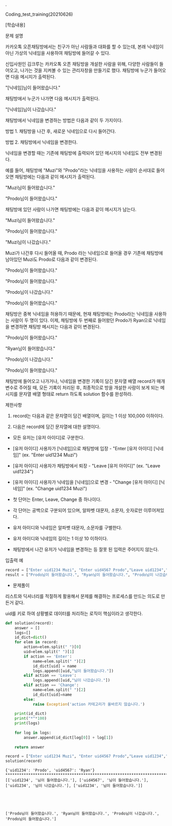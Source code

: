 .

Coding_test_training(20210626)

[학습내용]

문제 설명

카카오톡 오픈채팅방에서는 친구가 아닌 사람들과 대화를 할 수 있는데, 본래 닉네임이 아닌 가상의 닉네임을 사용하여 채팅방에 들어갈 수 있다.

신입사원인 김크루는 카카오톡 오픈 채팅방을 개설한 사람을 위해, 다양한 사람들이 들어오고, 나가는 것을 지켜볼 수 있는 관리자창을 만들기로 했다. 채팅방에 누군가 들어오면 다음 메시지가 출력된다.

"[닉네임]님이 들어왔습니다."

채팅방에서 누군가 나가면 다음 메시지가 출력된다.

"[닉네임]님이 나갔습니다."

채팅방에서 닉네임을 변경하는 방법은 다음과 같이 두 가지이다.

방법 1. 채팅방을 나간 후, 새로운 닉네임으로 다시 들어간다.

방법 2. 채팅방에서 닉네임을 변경한다.

닉네임을 변경할 때는 기존에 채팅방에 출력되어 있던 메시지의 닉네임도 전부 변경된다.

예를 들어, 채팅방에 "Muzi"와 "Prodo"라는 닉네임을 사용하는 사람이 순서대로 들어오면 채팅방에는 다음과 같이 메시지가 출력된다.

"Muzi님이 들어왔습니다."

"Prodo님이 들어왔습니다."

채팅방에 있던 사람이 나가면 채팅방에는 다음과 같이 메시지가 남는다.

"Muzi님이 들어왔습니다."

"Prodo님이 들어왔습니다."

"Muzi님이 나갔습니다."

Muzi가 나간후 다시 들어올 때, Prodo 라는 닉네임으로 들어올 경우 기존에 채팅방에 남아있던 Muzi도 Prodo로 다음과 같이 변경된다.

"Prodo님이 들어왔습니다."

"Prodo님이 들어왔습니다."

"Prodo님이 나갔습니다."

"Prodo님이 들어왔습니다."

채팅방은 중복 닉네임을 허용하기 때문에, 현재 채팅방에는 Prodo라는 닉네임을 사용하는 사람이 두 명이 있다. 이제, 채팅방에 두 번째로 들어왔던 Prodo가 Ryan으로 닉네임을 변경하면 채팅방 메시지는 다음과 같이 변경된다.

"Prodo님이 들어왔습니다."

"Ryan님이 들어왔습니다."

"Prodo님이 나갔습니다."

"Prodo님이 들어왔습니다."

채팅방에 들어오고 나가거나, 닉네임을 변경한 기록이 담긴 문자열 배열 record가 매개변수로 주어질 때, 모든 기록이 처리된 후, 최종적으로 방을 개설한 사람이 보게 되는 메시지를 문자열 배열 형태로 return 하도록 solution 함수를 완성하라.

제한사항

1) record는 다음과 같은 문자열이 담긴 배열이며, 길이는 1 이상 100,000 이하이다.

2) 다음은 record에 담긴 문자열에 대한 설명이다.


- 모든 유저는 [유저 아이디]로 구분한다.


- [유저 아이디] 사용자가 [닉네임]으로 채팅방에 입장 - "Enter [유저 아이디] [닉네임]" (ex. "Enter uid1234 Muzi")


- [유저 아이디] 사용자가 채팅방에서 퇴장 - "Leave [유저 아이디]" (ex. "Leave uid1234")


- [유저 아이디] 사용자가 닉네임을 [닉네임]으로 변경 - "Change [유저 아이디] [닉네임]" (ex. "Change uid1234 Muzi")


- 첫 단어는 Enter, Leave, Change 중 하나이다.


- 각 단어는 공백으로 구분되어 있으며, 알파벳 대문자, 소문자, 숫자로만 이루어져있다.


- 유저 아이디와 닉네임은 알파벳 대문자, 소문자를 구별한다.


- 유저 아이디와 닉네임의 길이는 1 이상 10 이하이다.


- 채팅방에서 나간 유저가 닉네임을 변경하는 등 잘못 된 입력은 주어지지 않는다.

입출력 예


```python
record = ["Enter uid1234 Muzi", "Enter uid4567 Prodo","Leave uid1234","Enter uid1234 Prodo","Change uid4567 Ryan"]
result = ["Prodo님이 들어왔습니다.", "Ryan님이 들어왔습니다.", "Prodo님이 나갔습니다.", "Prodo님이 들어왔습니다."]
```

- 문제풀이

리스트와 딕셔너리를 적절하게 활용해서 문제를 해결하는 프로세스를 만드는 의도로 만든거 같다.

uid를 키로 하여 상황별로 데이터를 처리하는 로직이 핵심이라고 생각한다.


```python
def solution(record):
    answer = []
    logs=[]
    id_dict=dict()
    for elem in record:
        action=elem.split(" ")[0]
        uid=elem.split(" ")[1]
        if action == 'Enter':
            name=elem.split(" ")[2]
            id_dict[uid] = name
            logs.append([uid,"님이 들어왔습니다."])
        elif action == 'Leave':
            logs.append([uid,"님이 나갔습니다."])
        elif action == 'Change':
            name=elem.split(" ")[2]
            id_dict[uid]=name
        else:
            raise Exception('action 카테고리가 올바르지 않습니다.')
    
    print(id_dict)
    print("*"*100)
    print(logs)
    
    for log in logs:
        answer.append(id_dict[log[0]] + log[1])   
    
    return answer

record = ["Enter uid1234 Muzi", "Enter uid4567 Prodo","Leave uid1234","Enter uid1234 Prodo","Change uid4567 Ryan"]
solution(record)
```

    {'uid1234': 'Prodo', 'uid4567': 'Ryan'}
    ****************************************************************************************************
    [['uid1234', '님이 들어왔습니다.'], ['uid4567', '님이 들어왔습니다.'], ['uid1234', '님이 나갔습니다.'], ['uid1234', '님이 들어왔습니다.']]
    




    ['Prodo님이 들어왔습니다.', 'Ryan님이 들어왔습니다.', 'Prodo님이 나갔습니다.', 'Prodo님이 들어왔습니다.']


